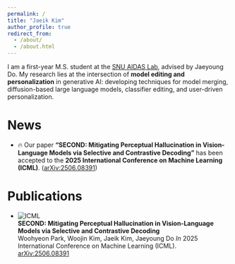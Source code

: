 ```yaml
---
permalink: /
title: "Jaeik Kim"
author_profile: true
redirect_from: 
  - /about/
  - /about.html
---
```


I am a first-year M.S. student at the [SNU AIDAS Lab](https://aidas.snu.ac.kr/), advised by Jaeyoung Do. My research lies at the intersection of **model editing and personalization** in generative AI: developing techniques for model merging, diffusion-based large language models, classifier editing, and user-driven personalization.

News
======
- 🔥 Our paper **“SECOND: Mitigating Perceptual Hallucination in Vision-Language Models via Selective and Contrastive Decoding”** has been accepted to the **2025 International Conference on Machine Learning (ICML)**. ([arXiv:2506.08391](https://arxiv.org/abs/2506.08391))

Publications
======
- ![ICML](https://img.shields.io/badge/ICML-2025-007ACC)  
  **SECOND: Mitigating Perceptual Hallucination in Vision-Language Models via Selective and Contrastive Decoding**  
  Woohyeon Park, Woojin Kim, Jaeik Kim, Jaeyoung Do 
  _In_ 2025 International Conference on Machine Learning (ICML).  
  [arXiv:2506.08391](https://arxiv.org/abs/2506.08391)
